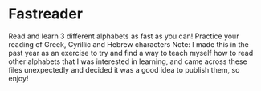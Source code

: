 # Fastreader

Read and learn 3 different alphabets as fast as you can! Practice your reading of Greek, Cyrillic and Hebrew characters
Note: I made this in the past year as an exercise to try and find a way to teach myself how to read other alphabets that I was interested in learning, and came across these files unexpectedly and decided it was a good idea to publish them, so enjoy!
